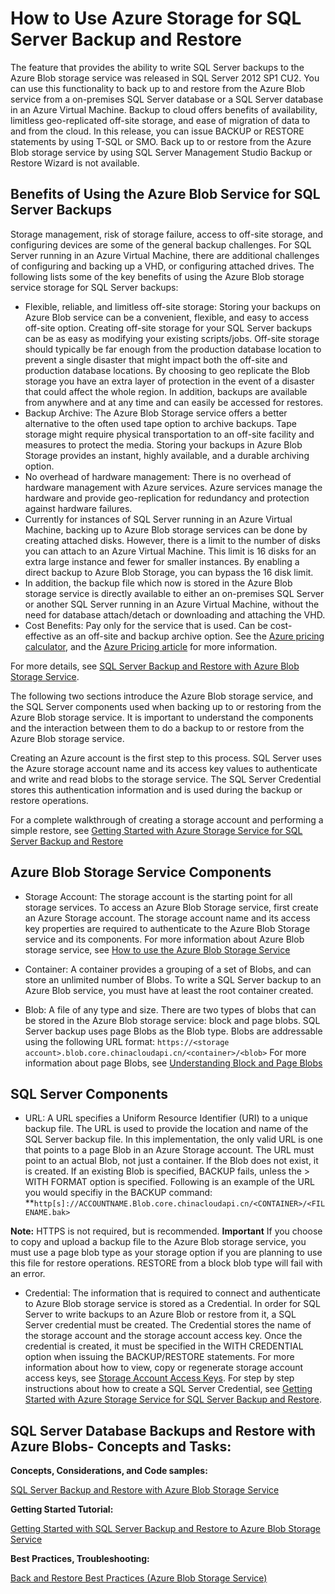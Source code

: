 <properties linkid="manage-services-storage-SQL-Server-backup" urlDisplayName="Storage for SQL Server backups" pageTitle="How to use Azure storage for SQL Server backup and restore | Azure" metaKeywords="" description="" metaCanonical="" services="storage" documentationCenter="" title="How to Use Azure Storage for SQL Server Backup and Restore" authors="karaman" solutions="" manager="clairt" editor="tysonn" />



<h1 id="SQLServerBackupandRestoretostorage">  How to Use Azure Storage for SQL Server Backup and Restore</h1>

The feature that provides the ability to write SQL Server backups to the Azure Blob storage service was released in SQL Server 2012 SP1 CU2. You can use this functionality to back up to and restore from the Azure Blob service from a on-premises SQL Server database or a SQL Server database in an Azure Virtual Machine. Backup to cloud offers benefits of availability, limitless geo-replicated off-site storage, and ease of migration of data to and from the cloud.   In this release, you can issue BACKUP or RESTORE statements by using T-SQL or SMO. Back up to or restore from the Azure Blob storage service by using SQL Server Management Studio Backup or Restore Wizard is not available.

<h2> Benefits of Using the Azure Blob Service for SQL Server Backups</h2>

Storage management, risk of storage failure, access to off-site storage, and configuring devices are some of the general backup challenges.  For SQL Server running in an Azure Virtual Machine, there are additional challenges of configuring and backing up a VHD, or configuring attached drives. The following lists some of the key benefits of using the Azure Blob storage service storage for SQL Server backups:

* Flexible, reliable, and limitless off-site storage: Storing your backups on Azure Blob service can be a convenient, flexible, and easy to access off-site option. Creating off-site storage for your SQL Server backups can be as easy as modifying your existing scripts/jobs. Off-site storage should typically be far enough from the production database location to prevent a single disaster that might impact both the off-site and production database locations. By choosing to geo replicate the Blob storage you have an extra layer of protection in the event of a disaster that could affect the whole region. In addition, backups are available from anywhere and at any time and can easily be accessed for restores.
* Backup Archive: The Azure Blob Storage service offers a better alternative to the often used tape option to archive backups. Tape storage might require physical transportation to an off-site facility and measures to protect the media. Storing your backups in Azure Blob Storage provides an instant, highly available, and a durable archiving option.
* No overhead of hardware management: There is no overhead of hardware management with Azure services. Azure services manage the hardware and provide geo-replication for redundancy and protection against hardware failures.
* Currently for instances of SQL Server running in an Azure Virtual Machine, backing up to Azure Blob storage services can be done by creating attached disks. However, there is a limit to the number of disks you can attach to an Azure Virtual Machine. This limit is 16 disks for an extra large instance and fewer for smaller instances. By enabling a direct backup to Azure Blob Storage, you can bypass the 16 disk limit.
* In addition, the backup file which now is stored in the Azure Blob storage service is directly available to either an on-premises SQL Server or another SQL Server running in an Azure Virtual Machine, without the need for database attach/detach or downloading and attaching the VHD.
* Cost Benefits: Pay only for the service that is used. Can be cost-effective as an off-site and backup archive option. See the [Azure pricing calculator](http://go.microsoft.com/fwlink/?LinkId=277060 "Pricing Calculator"), and the [Azure Pricing article](http://go.microsoft.com/fwlink/?LinkId=277059 "Pricing article") for more information.

For more details, see [SQL Server Backup and Restore with Azure Blob Storage Service](http://msdn.microsoft.com/zh-cn/library/jj919148.aspx).

The following two sections introduce the Azure Blob storage service, and the SQL Server components used when backing up to or restoring from the Azure Blob storage service. It is important to understand the components and the interaction between them to do a backup to or restore from the Azure Blob storage service. 

Creating an Azure account is the first step to this process. SQL Server uses the Azure storage account name and its access key values to authenticate and write and read blobs to the storage service. The SQL Server Credential stores this authentication information and is used during the backup or restore operations. 

For a complete walkthrough of creating a storage account and performing a simple restore, see [Getting Started with Azure Storage Service for SQL Server Backup and Restore](http://msdn.microsoft.com/zh-cn/library/jj720558.aspx)

## Azure Blob Storage Service Components 

* Storage Account: The storage account is the starting point for all storage services. To access an Azure Blob Storage service, first create an Azure Storage account. The storage account name and its access key properties are required to authenticate to the Azure Blob Storage service and its components. 
For more information about Azure Blob storage service, see [How to use the Azure Blob Storage Service](/zh-cn/develop/net/how-to-guides/blob-storage-v17/)

* Container: A container provides a grouping of a set of Blobs, and can store an unlimited number of Blobs. To write a SQL Server backup to an Azure Blob service, you must have at least the root container created. 

* Blob: A file of any type and size. There are two types of blobs that can be stored in the Azure Blob storage service: block and page blobs.  SQL Server backup uses page Blobs as the Blob type. Blobs are addressable using the following URL format: `https://<storage account>.blob.core.chinacloudapi.cn/<container>/<blob>`
For more information about page Blobs, see [Understanding Block and Page Blobs](http://msdn.microsoft.com/zh-cn/library/azure/ee691964.aspx)

## SQL Server Components

* URL: A URL specifies a Uniform Resource Identifier (URI) to a unique backup file. The URL is used to provide the location and name of the SQL Server backup file. In this implementation, the only valid URL is one that points to a page Blob in an Azure Storage account. The URL must point to an actual Blob, not just a container. If the Blob does not exist, it is created. If an existing Blob is specified, BACKUP fails, unless the > WITH FORMAT option is specified. 
Following is an example of the URL you would specifiy in the BACKUP command: 
**`http[s]://ACCOUNTNAME.Blob.core.chinacloudapi.cn/<CONTAINER>/<FILENAME.bak>`

<b>Note:</b> HTTPS is not required, but is recommended.
<b>Important</b>
If you choose to copy and upload a backup file to the Azure Blob storage service, you must use a page blob type as your storage option if you are planning to use this file for restore operations. RESTORE from a block blob type will fail with an error. 

* Credential: The information that is required to connect and authenticate to Azure Blob storage service is stored as a Credential.  In order for SQL Server to write backups to an Azure Blob or restore from it, a SQL Server credential must be created. The Credential stores the name of the storage account and the storage account access key.  Once the credential is created, it must be specified in the WITH CREDENTIAL option when issuing the BACKUP/RESTORE statements. For more information about how to view, copy or regenerate storage account access keys, see [Storage Account Access Keys](http://msdn.microsoft.com/zh-cn/library/azure/hh531566.aspx).
For step by step instructions about how to create a SQL Server Credential, see [Getting Started with Azure Storage Service for SQL Server Backup and Restore](http://msdn.microsoft.com/zh-cn/library/jj720558.aspx).

## SQL Server Database Backups and Restore with Azure Blobs- Concepts and Tasks:

**Concepts, Considerations, and Code samples:**

[SQL Server Backup and Restore with Azure Blob Storage Service](http://msdn.microsoft.com/zh-cn/library/jj919148.aspx)

**Getting Started Tutorial:**

[Getting Started with SQL Server Backup and Restore to Azure Blob Storage Service](http://msdn.microsoft.com/zh-cn/library/jj720558.aspx "Tutorial")

**Best Practices, Troubleshooting:**
	
[Back and Restore Best Practices (Azure Blob Storage Service)](http://msdn.microsoft.com/zh-cn/library/jj919149.aspx)




	




